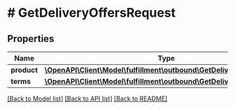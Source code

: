 # # GetDeliveryOffersRequest

## Properties

Name | Type | Description | Notes
------------ | ------------- | ------------- | -------------
**product** | [**\OpenAPI\Client\Model\fulfillment\outbound\GetDeliveryOffersProduct**](GetDeliveryOffersProduct.md) |  |
**terms** | [**\OpenAPI\Client\Model\fulfillment\outbound\GetDeliveryOffersTerms**](GetDeliveryOffersTerms.md) |  |

[[Back to Model list]](../../README.md#models) [[Back to API list]](../../README.md#endpoints) [[Back to README]](../../README.md)
